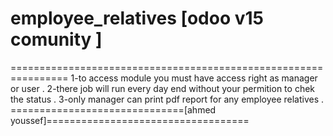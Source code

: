 # employee_relatives [odoo v15 comunity ]
================================================================
1-to access module you must have access right as manager or user .
2-there  job will run every day end without your permition to chek the status .
3-only manager can print pdf report for any employee relatives .<br/>
==============================[ahmed youssef]===================================


